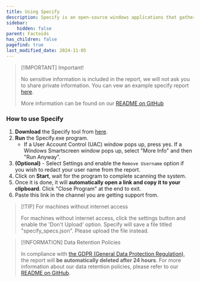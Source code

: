 ```yaml
---
title: Using Specify
description: Specify is an open-source windows applications that gathers various data to help us troubleshoot your computer.
sidebar:
    hidden: false
parent: Factoids
has_children: false
pagefind: true
last_modified_date: 2024-11-05
---
```


> [!IMPORTANT] Important!
>
>  No sensitive information is included in the report, we will not ask you to share private information. You can vew an example specify report [here](https://spec-ify.com/profile/demo1).
>
> More information can be found on our [README on GitHub](https://github.com/Spec-ify/specify/blob/main/README.md)

### How to use Specify

1. **Download** the Specify tool from [here](https://github.com/Spec-ify/specify/releases/latest/download/Specify_noring0.exe).
2. **Run** the Specify.exe program.
    - If a User Account Control (UAC) window pops up, press yes. If a Windows Smartscreen window pops up, select "More Info" and then "Run Anyway".
3. **(Optional)** - Select Settings and enable the `Remove Username` option if you wish to redact your user name from the report.
4. Click on **Start**, wait for the program to complete scanning the system.
5. Once it is done, it will **automatically open a link and copy it to your clipboard**. Click "Close Program" at the end to exit.
6. Paste this link in the channel you are getting support from.

> [!TIP] For machines without internet access
>
> For machines without internet access, click the settings button and enable the 'Don't Upload' option. Specify will save a file titled "specify_specs.json". Please upload the file instead.

> [!INFORMATION] Data Retention Policies
>
> In compliance with [the GDPR (General Data Protection Regulation)](https://gdpr-info.eu/), the report will **be automatically deleted after 24 hours**. For more information about our data retention policies, please refer to our [README on GitHub](https://github.com/Spec-ify/specify/blob/main/README.md).
